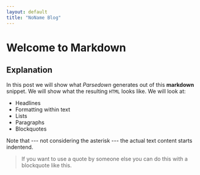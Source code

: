 ```yaml
---
layout: default
title: "NoName Blog"
---
```



# Welcome to Markdown

## Explanation

In this post we will show what *Parsedown* generates out of this **markdown** snippet.
We will show what the resulting `HTML` looks like. We will look at:

  * Headlines
  * Formatting within text
  * Lists
  * Paragraphs
  * Blockquotes

Note that --- not considering the asterisk --- the actual text
content starts indentend.

> If you want to use a quote by someone else you can do this with a
> blockquote like this.
